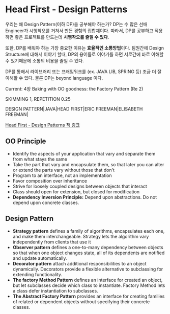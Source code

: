 # Head First - Design Patterns
우리는 왜 Design Pattern(이하 DP)을 공부해야 하는가? DP는 수 많은 선배 Engineer가 시행착오를 거쳐서 만든 경험의 집합체이다. 따라서, DP를 공부하고 적용하면 좋은 프로젝트를 만드는데 **시행착오를 줄일 수 있다**.

또한, DP를 배워야 하는 가장 중요한 이유는 **효율적인 소통방법**이다. 팀원간에 Design Structure에 대해서 이야기 할때, DP의 용어들로 이야기를 하면 서로간에 바로 이해할 수 있기때문에 소통의 비용을 줄일 수 있다.

DP를 통해서 라이브러리 또는 프래임워크를 (ex. JAVA LIB, SPRING 등) 조금 더 잘 이해할 수 있다. 물론 DP는 beyond language 이다. 

Current: 4장 Baking with OO goodness: the Factory Pattern (Re 2)

SKIMMING 1, REPETITION 0.25

DESIGN PATTERN|JAVA|HEAD FIRST|ERIC FREEMAN|ELISABETH FREEMAN|  

[Head First - Design Patterns 책 링크](https://www.amazon.com/Head-First-Design-Patterns-Brain-Friendly/dp/0596007124)

## OO Principle
- Identify the aspects of your application that vary and separate them from what stays the same
- Take the part that vary and encapsulate them, so that later you can alter or extend the parts vary without those that don't
- Program to an interface, not an implementation
- Favor composition over inheritance
- Strive for loosely coupled designs between objects that interact
- Class should open for extension, but closed for modification
- **Dependency Inversion Principle:** Depend upon abstractions. Do not depend upon concrete classes.

## Design Pattern
- **Strategy pattern** defines a family of algorithms, encapsulates each one, and make them interchangeable. Strategy lets the algorithm vary independently from clients that use it
- **Observer pattern** defines a one-to-many dependency between objects so that when one object changes state, all of its dependents are notified and update automatically.
- **Decorator pattern** attach additional responsibilities to an object dynamically. Decorators provide a flexible alternative to subclassing for extending functionality.
- **The factory Method Pattern** defines an interface for created an object, but let subclasses decide which class to instantiate. Factory Method lets a class defer instantiation to subclasses.
- **The Abstract Factory Pattern** provides an interface for creating families of related or dependent objects without specifying their concrete classes.
